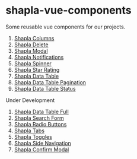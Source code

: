 # shapla-vue-components

Some reusable vue components for our projects.

01. [Shapla Columns](shapla-columns/README.md)
02. [Shapla Delete](shapla-delete/README.md)
03. [Shapla Modal](shapla-modal/README.md)
04. [Shapla Notifications](shapla-notifications/README.md)
05. [Shapla Spinner](shapla-spinner/README.md)
06. [Shapla Star Rating](shapla-star-rating/README.md)
07. [Shapla Data Table](shapla-data-table/README.md)
08. [Shapla Data Table Pagination](shapla-data-table-pagination/README.md)
09. [Shapla Data Table Status](shapla-data-table-status/README.md)

Under Development
01. [Shapla Data Table Full](shapla-data-table-full/README.md)
02. [Shapla Search Form](shapla-search-form/README.md)
03. [Shapla Radio Buttons](shapla-radio-buttons/README.md)
04. [Shapla Tabs](shapla-tabs/README.md)
05. [Shapla Toggles](shapla-toggles/README.md)
06. [Shapla Side Navigation](shapla-side-navigation/README.md)
07. [Shapla Confirm Modal](shapla-confirm-modal/README.md)
